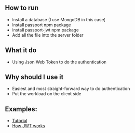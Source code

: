 ## How to run

- Install a database (I use MongoDB in this case)
- Install passport npm package
- Install passport-jwt npm package
- Add all the file into the server folder

## What it do

- Using Json Web Token to do the authentication

## Why should I use it

- Easiest and most straight-forward way to do authentication
- Put the workload on the client side

## Examples:

- [Tutorial](https://www.digitalocean.com/community/tutorials/api-authentication-with-json-web-tokensjwt-and-passport)
- [How JWT works](https://s3-ap-southeast-1.amazonaws.com/kipalog.com/alkylumvji_3.png)
